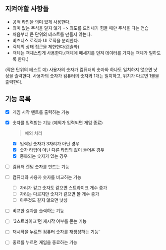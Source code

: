 ## 지켜야할 사항들

* 공백 라인을 의미 있게 사용한다.
* 의미 없는 주석을 달지 않기 => 의도를 드러내기 힘들 때만 주석을 다는 연습
* 처음부터 큰 단위의 테스트를 만들지 않는다.
* 비즈니스 로직과 UI 로직을 분리한다.
* 객체의 상태 접근을 제한한다(캡슐화)
* 객체는 객체스럽게 사용한다.(객체에 메세지를 던져 데이터를 가지는 객체가 일하도록 한다.)

 
(작은 단위의 테스트 예)
사용자의 숫자가 컴퓨터의 숫자와 하나도 일치하지 않으면 낫싱을 출력한다.
사용자의 숫자가 컴퓨터의 숫자와 1개는 일치하고, 위치가 다르면 1볼을 출력한다.

## 기능 목록

- [x] 게임 시작 멘트를 출력하는 기능

- [x] 숫자를 입력받는 기능 (예외가 입력되면 게임 종료)
  
  > 예외 처리
  - [x] 입력된 숫자가 3자리가 아닌 경우
  - [x] 숫자 타입이 아닌 다른 타입의 값이 들어온 경우
  - [x] 중복되는 숫자가 있는 경우

- [ ] 컴퓨터 랜덤 숫자를 만드는 기능

- [ ] 컴퓨터와 사용자 숫자를 비교하는 기능

  - [ ] 자리가 같고 숫자도 같으면 스트라이크 개수 증가
  - [ ] 자리는 다르지만 숫자가 같으면 볼 개수 증가
  - [ ] 아무것도 같지 않으면 낫싱

- [ ] 비교한 결과를 출력하는 기능

- [ ] '3스트라이크'면 재시작 여부를 묻는 기능

- [ ] 재시작을 누르면 컴퓨터 숫자를 재생성하는 기능'

- [ ] 종료를 누르면 게임을 종료하는 기능
